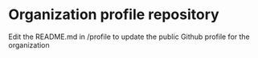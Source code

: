# Organization profile repository

Edit the README.md in /profile to update the public Github profile for the organization
